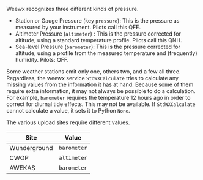 Weewx recognizes three different kinds of pressure.

* Station or Gauge Pressure (key `pressure`): This is the pressure as measured by your instrument. Pilots call this QFE.
* Altimeter Pressure (`altimeter`) : This is the pressure corrected for altitude, using a standard temperature profile. Pilots call this QNH.
* Sea-level Pressure (`barometer`): This is the pressure corrected for altitude, using a profile from the measured temperature and (frequently) humidity. Pilots: QFF.

Some weather stations emit only one, others two, and a few all three. Regardless, the weewx service `StdWXCalculate` tries to calculate any missing values from the information it has at hand. Because some of them require extra information, it may not always be possible to do a calculation. For example, `barometer` requires the temperature 12 hours ago in order to correct for diurnal tide effects. This may not be available. If `StdWXCalculate` cannot calculate a value, it sets it to Python `None`.

The various upload sites require different values.

| Site         | Value       |
|--------------|-------------|
| Wunderground | `barometer` |
| CWOP         | `altimeter` |
| AWEKAS       | `barometer` |




